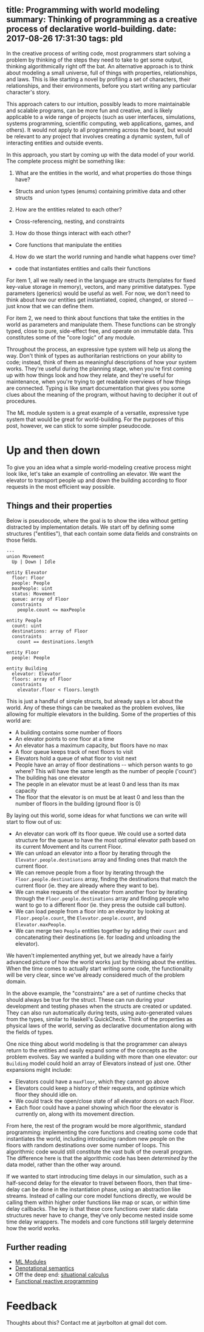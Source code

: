 title: Programming with world modeling 
summary: Thinking of programming as a creative process of declarative world-building.
date: 2017-08-26 17:31:30
tags: pld
---

In the creative process of writing code, most programmers start solving a problem by thinking of the steps they need to take to get some output, thinking algorithmically right off the bat. An alternative approach is to think about modeling a small universe, full of things with properties, relationships, and laws. This is like starting a novel by profiling a set of characters, their relationships, and their environments, before you start writing any particular character's story. 

This approach caters to our intuition, possibly leads to more maintainable and scalable programs, can be more fun and creative, and is likely applicable to a wide range of projects (such as user interfaces, simulations, systems programming, scientific computing, web applications, games, and others). It would not apply to all programming across the board, but would be relevant to any project that involves creating a dynamic system, full of interacting entities and outside events.

In this approach, you start by coming up with the data model of your world. The complete process might be something like:

1. What are the entities in the world, and what properties do those things have?
  * Structs and union types (enums) containing primitive data and other structs
2. How are the entities related to each other?
  * Cross-referencing, nesting, and constraints
3. How do those things interact with each other?
  * Core functions that manipulate the entities
4. How do we start the world running and handle what happens over time?
  * code that instantiates entities and calls their functions

For item 1, all we really need in the language are structs (templates for fixed key-value storage in memory), vectors, and many primitive datatypes. Type parameters (generics) would be useful as well. For now, we don't need to think about how our entities get instantiated, copied, changed, or stored -- just know that we can define them.

For item 2, we need to think about functions that take the entities in the world as parameters and manipulate them. These functions can be strongly typed, close to pure, side-effect free, and operate on immutable data. This constitutes some of the "core logic" of any module.

Throughout the process, an expressive type system will help us along the way. Don't think of types as authoritarian restrictions on your ability to code; instead, think of them as meaningful descriptions of how your system works. They're useful during the planning stage, when you're first coming up with how things look and how they relate, and they're useful for maintenance, when you're trying to get readable overviews of how things are connected. Typing is like smart documentation that gives you some clues about the meaning of the program, without having to decipher it out of procedures. 

The ML module system is a great example of a versatile, expressive type system that would be great for world-building. For the purposes of this post, however, we can stick to some simpler pseudocode.

# Up and then down

To give you an idea what a simple world-modeling creative process might look like, let's take an example of controlling an elevator. We want the elevator to transport people up and down the building according to floor requests in the most efficient way possible.

## Things and their properties

Below is pseudocode, where the goal is to show the idea without getting distracted by implementation details. We start off by defining some structures ("entities"), that each contain some data fields and constraints on those fields.

    ---
    union Movement
      Up | Down | Idle

    entity Elevator
      floor: Floor
      people: People
      maxPeople: uint
      status: Movement
      queue: array of Floor
      constraints
        people.count <= maxPeople

    entity People
      count: uint
      destinations: array of Floor
      constraints
        count == destinations.length

    entity Floor
      people: People

    entity Building
      elevator: Elevator
      floors: array of Floor
      constraints
        elevator.floor < floors.length


This is just a handful of simple structs, but already says a lot about the world. Any of these things can be tweaked as the problem evolves, like allowing for multiple elevators in the building. Some of the properties of this world are:

* A building contains some number of floors
* An elevator points to one floor at a time
* An elevator has a maximum capacity, but floors have no max
* A floor queue keeps track of next floors to visit
* Elevators hold a queue of what floor to visit next
* People have an array of floor destinations -- which person wants to go where? This will have the same length as the number of people ('count')
* The building has one elevator
* The people in an elevator must be at least 0 and less than its max capacity
* The floor that the elevator is on must be at least 0 and less than the number of floors in the building (ground floor is 0)

By laying out this world, some ideas for what functions we can write will start to flow out of us:

* An elevator can work off its floor queue. We could use a sorted data structure for the queue to have the most optimal elevator path based on its current Movement and its current Floor.
* We can unload an elevator into a floor by iterating through the `Elevator.people.destinations` array and finding ones that match the current floor.
* We can remove people from a floor by iterating through the `Floor.people.destinations` array, finding the destinations that match the current floor (ie. they are already where they want to be).
* We can make requests of the elevator from another floor by iterating through the `Floor.people.destinations` array and finding people who want to go to a different floor (ie. they press the outside call button).
* We can load people from a floor into an elevator by looking at `Floor.people.count`, the `Elevator.people.count`, and `Elevator.maxPeople`.
* We can merge two `People` entities together by adding their `count` and concatenating their destinations (ie. for loading and unloading the elevator).

We haven't implemented anything yet, but we already have a fairly advanced picture of how the world works just by thinking about the entities. When the time comes to actually start writing some code, the functionality will be very clear, since we've already considered much of the problem domain.

In the above example, the "constraints" are a set of runtime checks that should always be true for the struct. These can run during your development and testing phases when the structs are created or updated. They can also run automatically during tests, using auto-generated values from the types, similar to Haskell's QuickCheck. Think of the properties as physical laws of the world, serving as declarative documentation along with the fields of types.

One nice thing about world modeling is that the programmer can always return to the entities and easily expand some of the concepts as the problem evolves. Say we wanted a building with more than one elevator: our `Building` model could hold an array of Elevators instead of just one. Other expansions might include:

* Elevators could have a `maxFloor`, which they cannot go above
* Elevators could keep a history of their requests, and optimize which floor they should idle on.
* We could track the open/close state of all elevator doors on each Floor.
* Each floor could have a panel showing which floor the elevator is currently on, along with its movement direction.

From here, the rest of the program would be more algorithmic, standard programming: implementing the core functions and creating some code that instantiates the world, including introducing random new people on the floors with random destinations over some number of loops. This algorithmic code would still constitute the vast bulk of the overall program. The difference here is that the algorithmic code has been _determined by_ the data model, rather than the other way around.

If we wanted to start introducing time delays in our simulation, such as a half-second delay for the elevator to travel between floors, then that time-delay can be done in the instantiation phase, using an abstraction like streams. Instead of calling our core model functions directly, we would be calling them within higher order functions like map or scan, or within time delay callbacks. The key is that these core functions over static data structures never have to change, they've only become nested inside some time delay wrappers. The models and core functions still largely determine how the world works.

## Further reading

* [ML Modules](https://jozefg.bitbucket.io/posts/2015-01-08-modules.html)
* [Denotational semantics](https://en.wikipedia.org/wiki/Denotational_semantics)
* Off the deep end: [situational calculus](https://en.wikipedia.org/wiki/Situation_calculus)
* [Functional reactive programming](https://gist.github.com/staltz/868e7e9bc2a7b8c1f754)

# Feedback

Thoughts about this? Contact me at jayrbolton at gmail dot com.
